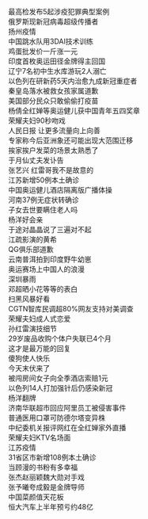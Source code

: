 最高检发布5起涉疫犯罪典型案例  
俄罗斯现新冠病毒超级传播者  
扬州疫情  
中国跳水队用3DAI技术训练  
鸡蛋批发价一斤涨一元  
印度首枚奥运田径金牌得主回国  
辽宁7名初中生水库游玩2人溺亡  
以色列在研新药5天内治愈九成新冠重症者  
秦皇岛落水被救女孩家属道歉  
美国部分民众只敢偷偷打疫苗  
杨倩全红婵等奥运健儿获中国青年五四奖章  
荣耀夫妇90秒吻戏  
人民日报 让更多流量向上向善  
专家称今后亚洲象还可能出现大范围迁移  
挨家挨户发菜的场景太熟悉了  
于月仙丈夫发讣告  
张艺兴 红雷哥我不是故意的  
江苏新增50例本土确诊  
中国奥运健儿酒店隔离版广播体操  
河南37例无症状转确诊  
子女去世要瞒住老人吗  
杨洋好会亲  
于途对晶晶说了三遍对不起  
江疏影演的黄希  
QG俱乐部道歉  
云南普洱拍到印度野牛幼崽  
奥运赛场上中国人的浪漫  
深圳暴雨  
邓超晒小花等等的表白  
扫黑风暴好看  
CGTN智库民调超80%网友支持对美调查  
荣耀夫妇成人式恋爱  
孙红雷演技细节  
29岁废品收购个体户失联已4个月  
这才是最万能的回复  
傻狗使人快乐  
今天末伏来了  
被闯房间女子向全季酒店索赔1元  
以色列14人打加强针后仍感染新冠  
杨洋翻牌  
济南华联超市回应阿里员工被侵害事件  
普通医用口罩可防德尔塔变异株  
中纪委机关报评网红在全红婵家外直播  
荣耀夫妇KTV名场面  
江苏疫情  
31省区市新增108例本土确诊  
当顾漫的书粉有多幸福  
张杰赵丽颖魏大勋对手戏  
张予曦夸成毅是金牌导师  
中国菜颜值天花板  
恒大汽车上半年预亏约48亿  

